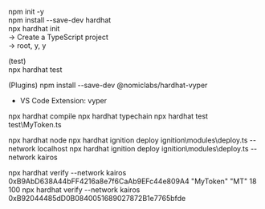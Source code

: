 npm init -y  
npm install --save-dev hardhat  
npx hardhat init  
    -> Create a TypeScript project  
    -> root, y, y

(test)  
npx hardhat test  

(Plugins)
npm install --save-dev @nomiclabs/hardhat-vyper
- VS Code Extension: vyper

npx hardhat compile
npx hardhat typechain
npx hardhat test test\MyToken.ts

npx hardhat node
npx hardhat ignition deploy ignition\modules\deploy.ts --network localhost
npx hardhat ignition deploy ignition\modules\deploy.ts --network kairos

npx hardhat verify --network kairos 0xB9AbD638A44bFF4216a8e7f6CaAb9EFc44e809A4 "MyToken" "MT" 18 100
npx hardhat verify --network kairos 0xB92044485dD0B0840051689027872B1e7765bfde 
